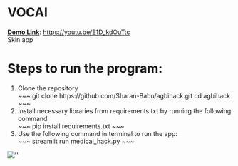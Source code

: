 # VOCAI
<b><u>Demo Link</u></b>: https://youtu.be/E1D_kdOuTtc <br>
Skin app

# Steps to run the program:
<ol>
<li> Clone the repository </li>
~~~
git clone https://github.com/Sharan-Babu/agbihack.git
cd agbihack
~~~  
<li> Install necessary libraries from requirements.txt by running the following command</li>
~~~
pip install requirements.txt
~~~
<li> Use the following command in terminal to run the app:</li>
~~~
streamlit run medical_hack.py
~~~
</ol>

![''](https://github.com/Sharan-Babu/agbihack/blob/master/carbon%20(1).png)

